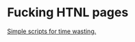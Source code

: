 # Fucking HTNL pages

[Simple scripts for time wasting.](https://iaah04.github.io/fucking-html-pages/)
